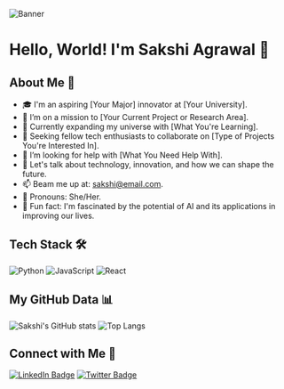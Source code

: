 ![Banner](https://your-image-url.com/banner-image.png)

# Hello, World! I'm Sakshi Agrawal 👾

## About Me 🚀
- 🎓 I'm an aspiring [Your Major] innovator at [Your University].
- 🔭 I’m on a mission to [Your Current Project or Research Area].
- 🌱 Currently expanding my universe with [What You're Learning].
- 👯 Seeking fellow tech enthusiasts to collaborate on [Type of Projects You're Interested In].
- 🤖 I’m looking for help with [What You Need Help With].
- 💬 Let's talk about technology, innovation, and how we can shape the future.
- 📫 Beam me up at: sakshi@email.com.
- 👧 Pronouns: She/Her.
- 🌌 Fun fact: I'm fascinated by the potential of AI and its applications in improving our lives.

## Tech Stack 🛠️
![Python](https://img.shields.io/badge/-Python-black?style=flat-square&logo=python)
![JavaScript](https://img.shields.io/badge/-JavaScript-black?style=flat-square&logo=javascript)
![React](https://img.shields.io/badge/-React-black?style=flat-square&logo=react)
<!-- Add more badges from https://shields.io/ -->

## My GitHub Data 📊
![Sakshi's GitHub stats](https://github-readme-stats.vercel.app/api?username=sakshiagrwal&show_icons=true&theme=radical)
![Top Langs](https://github-readme-stats.vercel.app/api/top-langs/?username=sakshiagrwal&layout=compact&theme=radical)

## Connect with Me 🤝
[![LinkedIn Badge](https://img.shields.io/badge/-LinkedIn-blue?style=flat-square&logo=LinkedIn&logoColor=white&link=https://www.linkedin.com/in/sakshiagrwal)](https://www.linkedin.com/in/sakshiagrwal/)
[![Twitter Badge](https://img.shields.io/badge/-Twitter-white?style=flat-square&logo=Twitter&logoColor=blue&link=https://twitter.com/sakshiagrwal)](https://twitter.com/sakshiagrwal)

<!-- Replace the URLs with your actual data. -->
